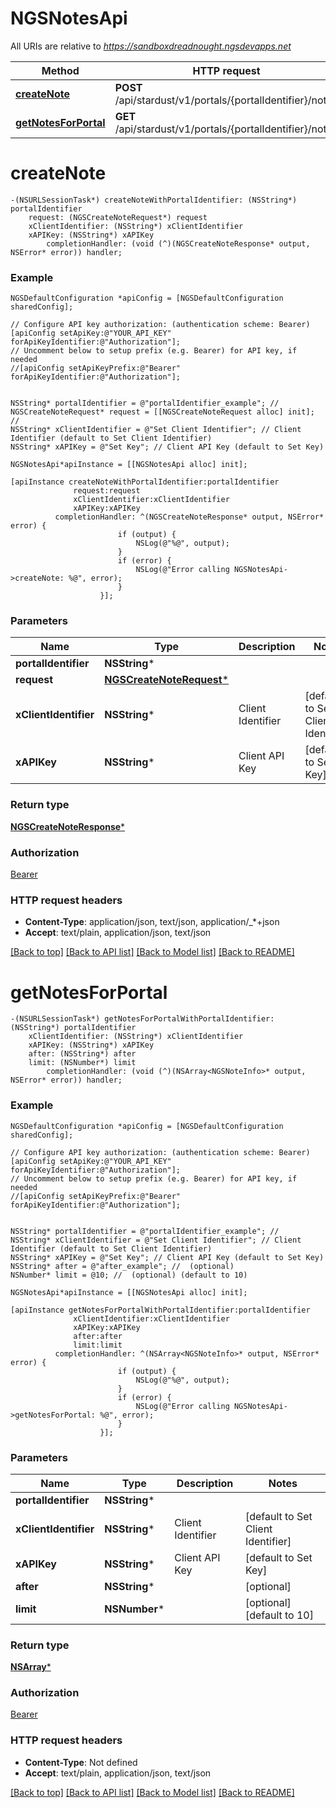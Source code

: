 # NGSNotesApi

All URIs are relative to *https://sandboxdreadnought.ngsdevapps.net*

Method | HTTP request | Description
------------- | ------------- | -------------
[**createNote**](NGSNotesApi.md#createnote) | **POST** /api/stardust/v1/portals/{portalIdentifier}/notes | 
[**getNotesForPortal**](NGSNotesApi.md#getnotesforportal) | **GET** /api/stardust/v1/portals/{portalIdentifier}/notes | 


# **createNote**
```objc
-(NSURLSessionTask*) createNoteWithPortalIdentifier: (NSString*) portalIdentifier
    request: (NGSCreateNoteRequest*) request
    xClientIdentifier: (NSString*) xClientIdentifier
    xAPIKey: (NSString*) xAPIKey
        completionHandler: (void (^)(NGSCreateNoteResponse* output, NSError* error)) handler;
```



### Example 
```objc
NGSDefaultConfiguration *apiConfig = [NGSDefaultConfiguration sharedConfig];

// Configure API key authorization: (authentication scheme: Bearer)
[apiConfig setApiKey:@"YOUR_API_KEY" forApiKeyIdentifier:@"Authorization"];
// Uncomment below to setup prefix (e.g. Bearer) for API key, if needed
//[apiConfig setApiKeyPrefix:@"Bearer" forApiKeyIdentifier:@"Authorization"];


NSString* portalIdentifier = @"portalIdentifier_example"; // 
NGSCreateNoteRequest* request = [[NGSCreateNoteRequest alloc] init]; // 
NSString* xClientIdentifier = @"Set Client Identifier"; // Client Identifier (default to Set Client Identifier)
NSString* xAPIKey = @"Set Key"; // Client API Key (default to Set Key)

NGSNotesApi*apiInstance = [[NGSNotesApi alloc] init];

[apiInstance createNoteWithPortalIdentifier:portalIdentifier
              request:request
              xClientIdentifier:xClientIdentifier
              xAPIKey:xAPIKey
          completionHandler: ^(NGSCreateNoteResponse* output, NSError* error) {
                        if (output) {
                            NSLog(@"%@", output);
                        }
                        if (error) {
                            NSLog(@"Error calling NGSNotesApi->createNote: %@", error);
                        }
                    }];
```

### Parameters

Name | Type | Description  | Notes
------------- | ------------- | ------------- | -------------
 **portalIdentifier** | **NSString***|  | 
 **request** | [**NGSCreateNoteRequest***](NGSCreateNoteRequest.md)|  | 
 **xClientIdentifier** | **NSString***| Client Identifier | [default to Set Client Identifier]
 **xAPIKey** | **NSString***| Client API Key | [default to Set Key]

### Return type

[**NGSCreateNoteResponse***](NGSCreateNoteResponse.md)

### Authorization

[Bearer](../README.md#Bearer)

### HTTP request headers

 - **Content-Type**: application/json, text/json, application/_*+json
 - **Accept**: text/plain, application/json, text/json

[[Back to top]](#) [[Back to API list]](../README.md#documentation-for-api-endpoints) [[Back to Model list]](../README.md#documentation-for-models) [[Back to README]](../README.md)

# **getNotesForPortal**
```objc
-(NSURLSessionTask*) getNotesForPortalWithPortalIdentifier: (NSString*) portalIdentifier
    xClientIdentifier: (NSString*) xClientIdentifier
    xAPIKey: (NSString*) xAPIKey
    after: (NSString*) after
    limit: (NSNumber*) limit
        completionHandler: (void (^)(NSArray<NGSNoteInfo>* output, NSError* error)) handler;
```



### Example 
```objc
NGSDefaultConfiguration *apiConfig = [NGSDefaultConfiguration sharedConfig];

// Configure API key authorization: (authentication scheme: Bearer)
[apiConfig setApiKey:@"YOUR_API_KEY" forApiKeyIdentifier:@"Authorization"];
// Uncomment below to setup prefix (e.g. Bearer) for API key, if needed
//[apiConfig setApiKeyPrefix:@"Bearer" forApiKeyIdentifier:@"Authorization"];


NSString* portalIdentifier = @"portalIdentifier_example"; // 
NSString* xClientIdentifier = @"Set Client Identifier"; // Client Identifier (default to Set Client Identifier)
NSString* xAPIKey = @"Set Key"; // Client API Key (default to Set Key)
NSString* after = @"after_example"; //  (optional)
NSNumber* limit = @10; //  (optional) (default to 10)

NGSNotesApi*apiInstance = [[NGSNotesApi alloc] init];

[apiInstance getNotesForPortalWithPortalIdentifier:portalIdentifier
              xClientIdentifier:xClientIdentifier
              xAPIKey:xAPIKey
              after:after
              limit:limit
          completionHandler: ^(NSArray<NGSNoteInfo>* output, NSError* error) {
                        if (output) {
                            NSLog(@"%@", output);
                        }
                        if (error) {
                            NSLog(@"Error calling NGSNotesApi->getNotesForPortal: %@", error);
                        }
                    }];
```

### Parameters

Name | Type | Description  | Notes
------------- | ------------- | ------------- | -------------
 **portalIdentifier** | **NSString***|  | 
 **xClientIdentifier** | **NSString***| Client Identifier | [default to Set Client Identifier]
 **xAPIKey** | **NSString***| Client API Key | [default to Set Key]
 **after** | **NSString***|  | [optional] 
 **limit** | **NSNumber***|  | [optional] [default to 10]

### Return type

[**NSArray<NGSNoteInfo>***](NGSNoteInfo.md)

### Authorization

[Bearer](../README.md#Bearer)

### HTTP request headers

 - **Content-Type**: Not defined
 - **Accept**: text/plain, application/json, text/json

[[Back to top]](#) [[Back to API list]](../README.md#documentation-for-api-endpoints) [[Back to Model list]](../README.md#documentation-for-models) [[Back to README]](../README.md)

